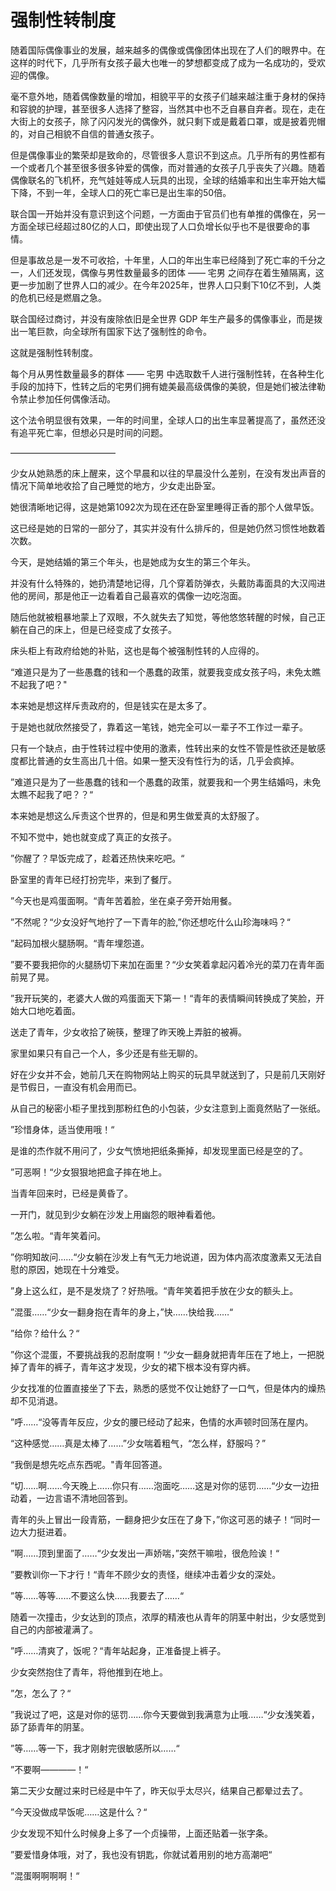 # 强制性转制度

随着国际偶像事业的发展，越来越多的偶像或偶像团体出现在了人们的眼界中。在这样的时代下，几乎所有女孩子最大也唯一的梦想都变成了成为一名成功的，受欢迎的偶像。

毫不意外地，随着偶像数量的增加，相貌平平的女孩子们越来越注重于身材的保持和容貌的护理，甚至很多人选择了整容，当然其中也不乏自暴自弃者。现在，走在大街上的女孩子，除了闪闪发光的偶像外，就只剩下或是戴着口罩，或是披着兜帽的，对自己相貌不自信的普通女孩子。

但是偶像事业的繁荣却是致命的，尽管很多人意识不到这点。几乎所有的男性都有一个或者几个甚至很多很多钟爱的偶像，而对普通的女孩子几乎丧失了兴趣。随着偶像联名的飞机杯，充气娃娃等成人玩具的出现，全球的结婚率和出生率开始大幅下降，不到一年，全球人口的死亡率已是出生率的50倍。

联合国一开始并没有意识到这个问题，一方面由于官员们也有单推的偶像在，另一方面全球已经超过80亿的人口，即使出现了人口负增长似乎也不是很要命的事情。

但是事故总是一发不可收拾，十年里，人口的年出生率已经降到了死亡率的千分之一，人们还发现，偶像与男性数量最多的团体 —— 宅男 之间存在着生殖隔离，这更一步加剧了世界人口的减少。在今年2025年，世界人口只剩下10亿不到，人类的危机已经是燃眉之急。

联合国经过商讨，并没有废除依旧是全世界 GDP 年生产最多的偶像事业，而是拨出一笔巨款，向全球所有国家下达了强制性的命令。

这就是强制性转制度。

每个月从男性数量最多的群体 —— 宅男 中选取数千人进行强制性转，在各种生化手段的加持下，性转之后的宅男们拥有媲美最高级偶像的美貌，但是她们被法律勒令禁止参加任何偶像活动。

这个法令明显很有效果，一年的时间里，全球人口的出生率显著提高了，虽然还没有追平死亡率，但想必只是时间的问题。

————————————

少女从她熟悉的床上醒来，这个早晨和以往的早晨没什么差别，在没有发出声音的情况下简单地收拾了自己睡觉的地方，少女走出卧室。

她很清晰地记得，这是她第1092次为现在还在卧室里睡得正香的那个人做早饭。

这已经是她的日常的一部分了，其实并没有什么排斥的，但是她仍然习惯性地数着次数。

今天，是她结婚的第三个年头，也是她成为女生的第三个年头。

并没有什么特殊的，她扔清楚地记得，几个穿着防弹衣，头戴防毒面具的大汉闯进他的房间，那是他正一边看着自己最喜欢的偶像一边吃泡面。

随后他就被粗暴地蒙上了双眼，不久就失去了知觉，等他悠悠转醒的时候，自己正躺在自己的床上，但是已经变成了女孩子。

床头柜上有政府给她的补贴，这也是每个被强制性转的人应得的。

“难道只是为了一些愚蠢的钱和一个愚蠢的政策，就要我变成女孩子吗，未免太瞧不起我了吧？"

本来她是想这样斥责政府的，但是钱实在是太多了。

于是她也就欣然接受了，靠着这一笔钱，她完全可以一辈子不工作过一辈子。

只有一个缺点，由于性转过程中使用的激素，性转出来的女性不管是性欲还是敏感度都比普通的女生高出几十倍。如果一整天没有性行为的话，几乎会疯掉。

”难道只是为了一些愚蠢的钱和一个愚蠢的政策，就要我和一个男生结婚吗，未免太瞧不起我了吧？？“

本来她是想这么斥责这个世界的，但是和男生做爱真的太舒服了。

不知不觉中，她也就变成了真正的女孩子。

”你醒了？早饭完成了，趁着还热快来吃吧。“

卧室里的青年已经打扮完毕，来到了餐厅。

”今天也是鸡蛋面啊。“青年苦着脸，坐在桌子旁开始用餐。

”不然呢？“少女没好气地拧了一下青年的脸,”你还想吃什么山珍海味吗？“

”起码加根火腿肠啊。“青年埋怨道。

”要不要我把你的火腿肠切下来加在面里？“少女笑着拿起闪着冷光的菜刀在青年面前晃了晃。

”我开玩笑的，老婆大人做的鸡蛋面天下第一！“青年的表情瞬间转换成了笑脸，开始大口地吃着面。

送走了青年，少女收拾了碗筷，整理了昨天晚上弄脏的被褥。

家里如果只有自己一个人，多少还是有些无聊的。

好在少女并不会，她前几天在购物网站上购买的玩具早就送到了，只是前几天刚好是节假日，一直没有机会用而已。

从自己的秘密小柜子里找到那粉红色的小包装，少女注意到上面竟然贴了一张纸。

”珍惜身体，适当使用哦！“

是谁的杰作就不用问了，少女气愤地把纸条撕掉，却发现里面已经是空的了。

”可恶啊！“少女狠狠地把盒子摔在地上。

当青年回来时，已经是黄昏了。

一开门，就见到少女躺在沙发上用幽怨的眼神看着他。

”怎么啦。“青年笑着问。

”你明知故问……“少女躺在沙发上有气无力地说道，因为体内高浓度激素又无法自慰的原因，她现在十分难受。

”身上这么红，是不是发烧了？好热哦。“青年笑着把手放在少女的额头上。

”混蛋……“少女一翻身抱在青年的身上，”快……快给我……“

”给你？给什么？“

”你这个混蛋，不要挑战我的忍耐度啊！“少女一翻身就把青年压在了地上，一把脱掉了青年的裤子，青年这才发现，少女的裙下根本没有穿内裤。

少女找准的位置直接坐了下去，熟悉的感觉不仅让她舒了一口气，但是体内的燥热却不见消退。

”呼……“没等青年反应，少女的腰已经动了起来，色情的水声顿时回荡在屋内。

“这种感觉……真是太棒了……”少女喘着粗气，“怎么样，舒服吗？”

“我倒是想先吃点东西呢。"青年回答道。

”切……啊……今天晚上……你只有……泡面吃……这是对你的惩罚……“少女一边扭动着，一边言语不清地回答到。

青年的头上冒出一段青筋，一翻身把少女压在了身下，”你这可恶的婊子！“同时一边大力挺进着。

”啊……顶到里面了……“少女发出一声娇喘，”突然干嘛啦，很危险诶！“

”要教训你一下才行！“青年不顾少女的责怪，继续冲击着少女的深处。

”等……等等……不要这么快……我要去了……“

随着一次撞击，少女达到的顶点，浓厚的精液也从青年的阴茎中射出，少女感觉到自己的内部被灌满了。

”呼……清爽了，饭呢？“青年站起身，正准备提上裤子。

少女突然抱住了青年，将他推到在地上。

”怎，怎么了？“

”我说过了吧，这是对你的惩罚……你今天要做到我满意为止哦……“少女浅笑着，舔了舔青年的阴茎。

”等……等一下，我才刚射完很敏感所以……“

”不要啊————！“

第二天少女醒过来时已经是中午了，昨天似乎太尽兴，结果自己都晕过去了。

”今天没做成早饭呢……这是什么？“

少女发现不知什么时候身上多了一个贞操带，上面还贴着一张字条。

”要爱惜身体哦，对了，我也没有钥匙，你就试着用别的地方高潮吧“

”混蛋啊啊啊啊！“
